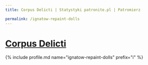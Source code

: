 ```yaml
---
title: Corpus Delicti | Statystyki patronite.pl | Patromierz

permalink: /ignatow-repaint-dolls
---
```


# [Corpus Delicti](https://patronite.pl/ignatow-repaint-dolls)

{% include profile.md name="ignatow-repaint-dolls" prefix="i" %}
